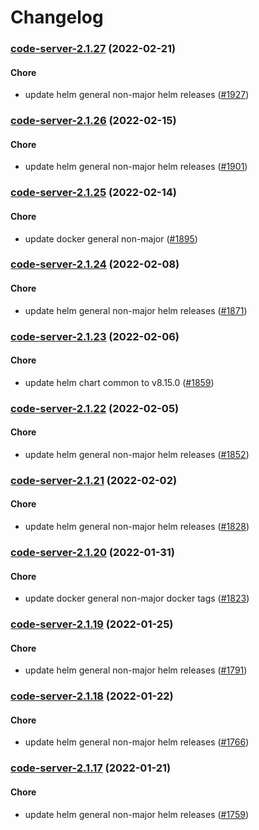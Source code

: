 # Changelog<br>


<a name="code-server-2.1.27"></a>
### [code-server-2.1.27](https://github.com/truecharts/apps/compare/code-server-2.1.26...code-server-2.1.27) (2022-02-21)

#### Chore

* update helm general non-major helm releases ([#1927](https://github.com/truecharts/apps/issues/1927))



<a name="code-server-2.1.26"></a>
### [code-server-2.1.26](https://github.com/truecharts/apps/compare/code-server-2.1.25...code-server-2.1.26) (2022-02-15)

#### Chore

* update helm general non-major helm releases ([#1901](https://github.com/truecharts/apps/issues/1901))



<a name="code-server-2.1.25"></a>
### [code-server-2.1.25](https://github.com/truecharts/apps/compare/openvscode-server-0.0.25...code-server-2.1.25) (2022-02-14)

#### Chore

* update docker general non-major ([#1895](https://github.com/truecharts/apps/issues/1895))



<a name="code-server-2.1.24"></a>
### [code-server-2.1.24](https://github.com/truecharts/apps/compare/openvscode-server-0.0.23...code-server-2.1.24) (2022-02-08)

#### Chore

* update helm general non-major helm releases ([#1871](https://github.com/truecharts/apps/issues/1871))



<a name="code-server-2.1.23"></a>
### [code-server-2.1.23](https://github.com/truecharts/apps/compare/openvscode-server-0.0.21...code-server-2.1.23) (2022-02-06)

#### Chore

* update helm chart common to v8.15.0 ([#1859](https://github.com/truecharts/apps/issues/1859))



<a name="code-server-2.1.22"></a>
### [code-server-2.1.22](https://github.com/truecharts/apps/compare/code-server-2.1.21...code-server-2.1.22) (2022-02-05)

#### Chore

* update helm general non-major helm releases ([#1852](https://github.com/truecharts/apps/issues/1852))



<a name="code-server-2.1.21"></a>
### [code-server-2.1.21](https://github.com/truecharts/apps/compare/code-server-2.1.20...code-server-2.1.21) (2022-02-02)

#### Chore

* update helm general non-major helm releases ([#1828](https://github.com/truecharts/apps/issues/1828))



<a name="code-server-2.1.20"></a>
### [code-server-2.1.20](https://github.com/truecharts/apps/compare/openvscode-server-0.0.19...code-server-2.1.20) (2022-01-31)

#### Chore

* update docker general non-major docker tags ([#1823](https://github.com/truecharts/apps/issues/1823))



<a name="code-server-2.1.19"></a>
### [code-server-2.1.19](https://github.com/truecharts/apps/compare/code-server-2.1.18...code-server-2.1.19) (2022-01-25)

#### Chore

* update helm general non-major helm releases ([#1791](https://github.com/truecharts/apps/issues/1791))



<a name="code-server-2.1.18"></a>
### [code-server-2.1.18](https://github.com/truecharts/apps/compare/openvscode-server-0.0.17...code-server-2.1.18) (2022-01-22)

#### Chore

* update helm general non-major helm releases ([#1766](https://github.com/truecharts/apps/issues/1766))



<a name="code-server-2.1.17"></a>
### [code-server-2.1.17](https://github.com/truecharts/apps/compare/code-server-2.1.16...code-server-2.1.17) (2022-01-21)

#### Chore

* update helm general non-major helm releases ([#1759](https://github.com/truecharts/apps/issues/1759))
